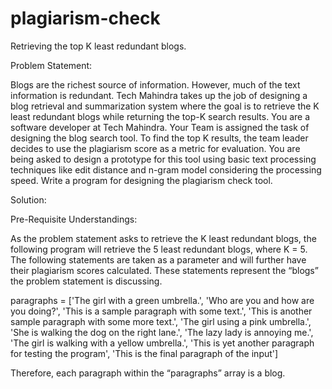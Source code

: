 # plagiarism-check
Retrieving the top K least redundant blogs.

Problem Statement:

Blogs are the richest source of information. However, much of the text information is redundant. Tech Mahindra takes up the job of designing a blog retrieval and summarization system where the goal is to retrieve the K least redundant blogs while returning the top-K search results. You are a software developer at Tech Mahindra. Your Team is assigned the task of designing the blog search tool. To find the top K results, the team leader decides to use the plagiarism score as a metric for evaluation.  You are being asked to design a prototype for this tool using basic text processing techniques like edit distance and n-gram model considering the processing speed. Write a program for designing the plagiarism check tool. 


Solution:

Pre-Requisite Understandings:

As the problem statement asks to retrieve the K least redundant blogs, the following program will retrieve the 5 least redundant blogs, where K = 5.
The following statements are taken as a parameter and will further have their plagiarism scores calculated. These statements represent the “blogs” the problem statement is discussing. 

paragraphs = ['The girl with a green umbrella.',
                  'Who are you and how are you doing?',
                  'This is a sample paragraph with some text.',
                  'This is another sample paragraph with some more text.',
                  'The girl using a pink umbrella.',
                  'She is walking the dog on the right lane.',
                  'The lazy lady is annoying me.',
                  'The girl is walking with a yellow umbrella.',
                  'This is yet another paragraph for testing the program',
                  'This is the final paragraph of the input']
	
Therefore, each paragraph within the “paragraphs” array is a blog.





